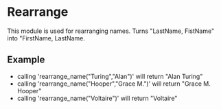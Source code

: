 Rearrange 
===========

This module is used for rearranging names.
Turns "LastName, FistName" into "FirstName, LastName.

## Example

 * calling 'rearrange_name("Turing","Alan")' will return  "Alan Turing"  
 * calling 'rearrange_name("Hooper","Grace M.")' will return  "Grace M. Hooper"
 * calling 'rearrange_name("Voltaire")' will return  "Voltaire"